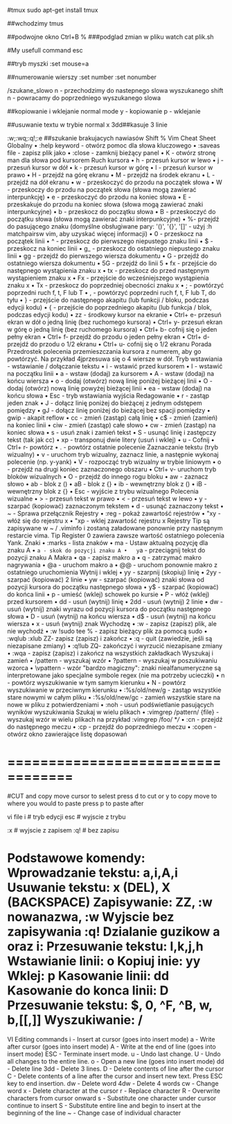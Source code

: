#tmux
sudo apt-get install tmux

##wchodzimy
tmus

##podwojne okno
Ctrl+B
%
###podglad zmian w pliku
watch cat plik.sh

#My usefull command
esc

##tryb myszki
:set mouse=a

##numerowanie wierszy
:set number
:set nonumber

/szukane_slowo
n - przechodzimy do nastepnego slowa wyszukanego
shift n - powracamy do poprzedniego wyszukanego slowa

##kopiowanie i wklejanie  normal mode
y - kopiowanie
p - wklejanie

##usuwanie textu w trybie normal
x
3dd##kasuje 3 linie

:w;:wq;:q!;:e
##szukanie brakujacych nawiasów
Shift %
Vim Cheat Sheet
Globalny
•	:help keyword - otwórz pomoc dla słowa kluczowego
•	:saveas file - zapisz plik jako
•	:close - zamknij bieżący panel
•	K - otwórz stronę man dla słowa pod kursorem
Ruch kursora
•	h - przesuń kursor w lewo
•	j - przesuń kursor w dół
•	k - przesuń kursor w górę
•	l - przesuń kursor w prawo
•	H - przejdź na górę ekranu
•	M - przejdź na środek ekranu
•	L - przejdź na dół ekranu
•	w - przeskoczyć do przodu na początek słowa
•	W - przeskoczy do przodu na początek słowa (słowa mogą zawierać interpunkcję)
•	e - przeskoczyć do przodu na koniec słowa
•	E - przeskakuje do przodu na koniec słowa (słowa mogą zawierać znaki interpunkcyjne)
•	b - przeskocz do początku słowa
•	B - przeskoczyć do początku słowa (słowa mogą zawierać znaki interpunkcyjne)
•	%- przejdź do pasującego znaku (domyślne obsługiwane pary: '()', '{}', '[]' - użyj :h matchpairsw vim, aby uzyskać więcej informacji)
•	0 - przeskocz na początek linii
•	^ - przeskocz do pierwszego niepustego znaku linii
•	$ - przeskocz na koniec linii
•	g_ - przeskocz do ostatniego niepustego znaku linii
•	gg - przejdź do pierwszego wiersza dokumentu
•	G - przejdź do ostatniego wiersza dokumentu
•	5G - przejdź do linii 5
•	fx - przejście do następnego wystąpienia znaku x
•	tx - przeskocz do przed następnym wystąpieniem znaku x
•	Fx - przejście do wcześniejszego wystąpienia znaku x
•	Tx - przeskocz do poprzedniej obecności znaku x
•	; - powtórzyć poprzedni ruch f, t, F lub T
•	, - powtórzyć poprzedni ruch f, t, F lub T, do tyłu
•	} - przejście do następnego akapitu (lub funkcji / bloku, podczas edycji kodu)
•	{ - przejście do poprzedniego akapitu (lub funkcja / blok, podczas edycji kodu)
•	zz - środkowy kursor na ekranie
•	Ctrl+ e- przesuń ekran w dół o jedną linię (bez ruchomego kursora)
•	Ctrl+ y- przesuń ekran w górę o jedną linię (bez ruchomego kursora)
•	Ctrl+ b- cofnij się o jeden pełny ekran
•	Ctrl+ f- przejdź do przodu o jeden pełny ekran
•	Ctrl+ d- przejdź do przodu o 1/2 ekranu
•	Ctrl+ u- cofnij się o 1/2 ekranu
Porada Przedrostek polecenia przemieszczania kursora z numerem, aby go powtórzyć. Na przykład 4jprzesuwa się o 4 wiersze w dół.
Tryb wstawiania - wstawianie / dołączanie tekstu
•	i - wstawić przed kursorem
•	I - wstawić na początku linii
•	a - wstaw (dodaj) za kursorem
•	A - wstaw (dodaj) na końcu wiersza
•	o - dodaj (otwórz) nową linię poniżej bieżącej linii
•	O - dodaj (otwórz) nową linię powyżej bieżącej linii
•	ea - wstaw (dodaj) na końcu słowa
•	Esc - tryb wstawiania wyjścia
Redagowanie
•	r - zastąp jeden znak
•	J - dołącz linię poniżej do bieżącej z jednym odstępem pomiędzy
•	gJ - dołącz linię poniżej do bieżącej bez spacji pomiędzy
•	gwip - akapit reflow
•	cc - zmień (zastąp) całą linię
•	c$ - zmień (zamień) na koniec linii
•	ciw - zmień (zastąp) całe słowo
•	cw - zmień (zastąp) na koniec słowa
•	s - usuń znak i zamień tekst
•	S - usunąć linię i zastępczy tekst (tak jak cc)
•	xp - transponuj dwie litery (usuń i wklej)
•	u - Cofnij
•	Ctrl+ r- powtórz
•	. - powtórz ostatnie polecenie
Zaznaczanie tekstu (tryb wizualny)
•	v - uruchom tryb wizualny, zaznacz linie, a następnie wykonaj polecenie (np. y-yank)
•	V - rozpocząć tryb wizualny w trybie liniowym
•	o - przejdź na drugi koniec zaznaczonego obszaru
•	Ctrl+ v- uruchom tryb bloków wizualnych
•	O - przejdź do innego rogu bloku
•	aw - zaznacz słowo
•	ab - blok z ()
•	aB - blok z {}
•	ib - wewnętrzny blok z ()
•	iB - wewnętrzny blok z {}
•	Esc - wyjście z trybu wizualnego
Polecenia wizualne
•	> - przesuń tekst w prawo
•	< - przesuń tekst w lewo
•	y - szarpać (kopiować) zaznaczonym tekstem
•	d - usunąć zaznaczony tekst
•	~ - Sprawa przełącznik
Rejestry
•	:reg - pokaż zawartość rejestrów
•	"xy - włóż się do rejestru x
•	"xp - wklej zawartość rejestru x
Rejestry Tip są zapisywane w ~ / .viminfo i zostaną załadowane ponownie przy następnym restarcie vima.
Tip Register 0 zawiera zawsze wartość ostatniego polecenia Yank.
Znaki
•	:marks - lista znaków
•	ma - Ustaw aktualną pozycję dla znaku A
•	`a - skok do pozycji znaku A
•	y`a - przeciągnij tekst do pozycji znaku A
Makra
•	qa - zapisz makro a
•	q - zatrzymać makro nagrywania
•	@a - uruchom makro a
•	@@ - uruchom ponownie makro z ostatniego uruchomienia
Wytnij i wklej
•	yy - szarpnij (skopiuj) linię
•	2yy - szarpać (kopiować) 2 linie
•	yw - szarpać (kopiować) znaki słowa od pozycji kursora do początku następnego słowa
•	y$ - szarpać (kopiować) do końca linii
•	p - umieść (wklej) schowek po kursie
•	P - włóż (wklej) przed kursorem
•	dd - usuń (wytnij) linię
•	2dd - usuń (wytnij) 2 linie
•	dw - usuń (wytnij) znaki wyrazu od pozycji kursora do początku następnego słowa
•	D - usuń (wytnij) na końcu wiersza
•	d$ - usuń (wytnij) na końcu wiersza
•	x - usuń (wytnij) znak
Wychodzę
•	:w - zapisz (zapisz) plik, ale nie wychodź
•	:w !sudo tee % - zapisz bieżący plik za pomocą sudo
•	:wqlub :xlub ZZ- zapisz (zapisz) i zakończ
•	:q - quit (zawiedzie, jeśli są niezapisane zmiany)
•	:q!lub ZQ- zakończyć i wyrzucić niezapisane zmiany
•	:wqa - zapisz (zapisz) i zakończ na wszystkich zakładkach
Wyszukaj i zamień
•	/pattern - wyszukaj wzór
•	?pattern - wyszukaj w poszukiwaniu wzorca
•	\vpattern - wzór "bardzo magiczny": znaki niealfanumeryczne są interpretowane jako specjalne symbole regex (nie ma potrzeby ucieczki)
•	n - powtórz wyszukiwanie w tym samym kierunku
•	N - powtórz wyszukiwanie w przeciwnym kierunku
•	:%s/old/new/g - zastąp wszystkie stare nowymi w całym pliku
•	:%s/old/new/gc - zamień wszystkie stare na nowe w pliku z potwierdzeniami
•	:noh - usuń podświetlanie pasujących wyników wyszukiwania
Szukaj w wielu plikach
•	:vimgrep /pattern/ {file} - wyszukaj wzór w wielu plikach
na przykład :vimgrep /foo/ **/*
•	:cn - przejdź do następnego meczu
•	:cp - przejdź do poprzedniego meczu
•	:copen - otwórz okno zawierające listę dopasowań

==================================
=================================
#CUT and copy
move cursor to  selest 
press d to cut or y to copy
move to where you would to paste
press p to paste after



vi file
i # tryb edycji
esc # wyjscie z trybu

:x # wyjscie z zapisem
:q! # bez zapisu

Podstawowe komendy:
Wprowadzanie tekstu: a,i,A,i
Usuwanie tekstu: x (DEL), X (BACKSPACE)
Zapisywanie: ZZ, :w nowanazwa, :w
Wyjscie bez zapisywania :q! Dzialanie guzikow a oraz i:
Przesuwanie tekstu: l,k,j,h
Wstawianie linii: o
Kopiuj inie: yy
Wklej: p
Kasowanie linii: dd
Kasowanie do konca linii: D
Przesuwanie tekstu: $, 0, ^F, ^B, w, b,[[,]]
Wyszukiwanie: /
=======
VI Editing commands
i - Insert at cursor (goes into insert mode)
a - Write after cursor (goes into insert mode)
A - Write at the end of line (goes into insert mode)
ESC - Terminate insert mode.
u - Undo last change.
U - Undo all changes to the entire line.
o - Open a new line (goes into insert mode)
dd - Delete line
3dd - Delete 3 lines.
D - Delete contents of line after the cursor
C - Delete contents of a line after the cursor and insert new text. Press ESC key to end insertion.
dw - Delete word
4dw - Delete 4 words
cw - Change word
x - Delete character at the cursor
r - Replace character
R - Overwrite characters from cursor onward
s - Substitute one character under cursor continue to insert
S - Substitute entire line and begin to insert at the beginning of the line
~ - Change case of individual character
